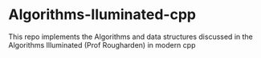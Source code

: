 # Algorithms-Iluminated-cpp
This repo implements the Algorithms and data structures discussed in the Algorithms Illuminated (Prof Rougharden) in modern cpp
